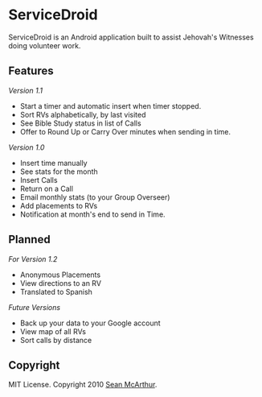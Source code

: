 ServiceDroid
==================

ServiceDroid is an Android application built to assist Jehovah's Witnesses doing volunteer work.

Features
-------

_Version 1.1_

* Start a timer and automatic insert when timer stopped.
* Sort RVs alphabetically, by last visited
* See Bible Study status in list of Calls
* Offer to Round Up or Carry Over minutes when sending in time.

_Version 1.0_

* Insert time manually
* See stats for the month
* Insert Calls
* Return on a Call
* Email monthly stats (to your Group Overseer)
* Add placements to RVs
* Notification at month's end to send in Time.

Planned
-------


_For Version 1.2_

* Anonymous Placements
* View directions to an RV
* Translated to Spanish

_Future Versions_

* Back up your data to your Google account
* View map of all RVs
* Sort calls by distance


Copyright
---------

MIT License. Copyright 2010 [Sean McArthur](http://seanmonstar.com).